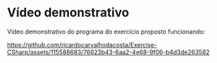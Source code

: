 # Vídeo demonstrativo

Vídeo demonstrativo do programa do exercício proposto funcionando:

https://github.com/ricardocarvalhodacosta/Exercise-CSharp/assets/115588683/76623b43-6aa2-4e68-9f06-b4d3de263582
